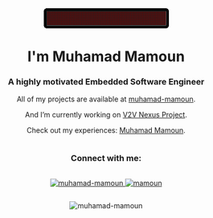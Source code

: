 <div align="center">
<img src="hello_github.gif" align="center" style="width: 100" />
</div>  

<h1 align="center">I'm Muhamad Mamoun</h1>
<h3 align="center">A highly motivated Embedded Software Engineer</h3>

<p align="center">All of my projects are available at <a href="https://github.com/muhamad-mamoun?tab=repositories" target="_blank">muhamad-mamoun</a>.</p>

<p align="center">And I’m currently working on <a href="https://github.com/muhamad-mamoun/V2V-project" target="_blank">V2V Nexus Project</a>.</p>

<p align="center">Check out my experiences: <a href="https://drive.google.com/file/d/1w386R0ZREspLkwjG_AXoi2b9bnvRLzfv/view?usp=sharing" target="_blank">Muhamad Mamoun</a>.</p>

<div style="display: flex; flex-direction: column; align-items: center;">

  <h3 align="center">Connect with me:</h3>
  <p align="center">
    <a href="https://linkedin.com/in/muhamad-mamoun" target="blank">
      <img src="https://raw.githubusercontent.com/rahuldkjain/github-profile-readme-generator/master/src/images/icons/Social/linked-in-alt.svg" alt="muhamad-mamoun" height="30" width="40" />
    </a>
    <a href="https://www.hackerrank.com/mamoun" target="blank">
      <img src="https://raw.githubusercontent.com/rahuldkjain/github-profile-readme-generator/master/src/images/icons/Social/hackerrank.svg" alt="mamoun" height="30" width="40" />
    </a>
  </p>

</div>

<p align="center"> <img src="https://komarev.com/ghpvc/?username=muhamad-mamoun&label=Profile%20views&color=0b0b0d&style=flat" alt="muhamad-mamoun" /> </p>
